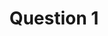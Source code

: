 ---
### CONTENT ###

# The question you want to ask
text: Is your complaint about a healthcare provider, insurance provider, or data processing company?

# The answer options and page name of destination associated with each answer
# Add as many as you need.
answers:
  - text: "Yes, it is"
    path: question-2
  - text: "No, none of these apply"
    path: q1-exit

# Whether this question includes related resources (yes or no)
# To add resources, create a content page in the "_resources" folder and add this question's filename to the "related-page-name" setting, for example, who.md.
resources: yes

# =============================================================================

### NAVIGATION ###

# The name of this page used for the URL, for example, who.html
slug: who

# The name of the page where the back button goes from this question
back: index

# =============================================================================

### SETTINGS ###

# The name of the layout template this question uses
layout: question

# The title of this page for display purposes, if needed
title: Question 1

# The number of this question that may be used for ordering or sorting
number: 1

# The input type for this question, currently radio only
type: radio
---